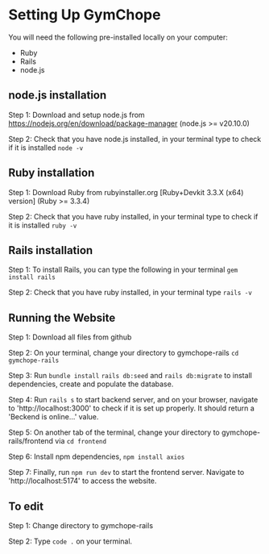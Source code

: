 # Setting Up GymChope

You will need the following pre-installed locally on your computer:
- Ruby
- Rails
- node.js

 ## node.js installation
 Step 1: Download and setup node.js from https://nodejs.org/en/download/package-manager (node.js >= v20.10.0)

 Step 2: Check that you have node.js installed, in your terminal type to check if it is installed
 `node -v`

 ## Ruby installation
 Step 1: Download Ruby from rubyinstaller.org [Ruby+Devkit 3.3.X (x64) version] (Ruby >= 3.3.4)

 Step 2: Check that you have ruby installed, in your terminal type to check if it is installed
 `ruby -v`

 ## Rails installation

 Step 1: To install Rails, you can type the following in your terminal
 `gem install rails`

 Step 2: Check that you have ruby installed, in your terminal type
 `rails -v`

 ## Running the Website

 Step 1: Download all files from github

 Step 2: On your terminal, change your directory to gymchope-rails
 `cd gymchope-rails`

 Step 3: Run `bundle install` `rails db:seed` and `rails db:migrate` to install dependencies, create and populate the database.

 Step 4: Run `rails s` to start backend server, and on your browser, navigate to 'http://localhost:3000' to check if it is set up properly. It should return a 'Beckend is online...' value.

 Step 5: On another tab of the terminal, change your directory to gymchope-rails/frontend via `cd frontend`

 Step 6: Install npm dependencies, `npm install axios`

 Step 7: Finally, run `npm run dev` to start the frontend server. Navigate to 'http://localhost:5174' to access the website.

 ## To edit

 Step 1: Change directory to gymchope-rails

 Step 2: Type `code .` on your terminal.
